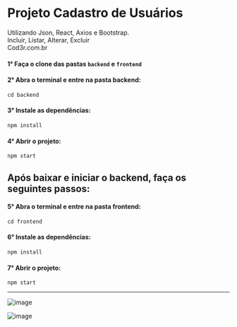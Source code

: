 # Projeto Cadastro de Usuários<br>
Utilizando Json, React, Axios e Bootstrap. <br> 
Incluir, Listar, Alterar, Excluir<br> 
Cod3r.com.br

#### 1° Faça o clone das pastas `backend` e `frontend`

#### 2° Abra o terminal e entre na pasta backend:
`cd backend`

#### 3° Instale as dependências: 
`npm install`

#### 4° Abrir o projeto:
`npm start`

## Após baixar e iniciar o backend, faça os seguintes passos:
#### 5° Abra o terminal e entre na pasta frontend:
`cd frontend`

#### 6° Instale as dependências:
`npm install`

#### 7° Abrir o projeto:
`npm start`

<hr />

![image](https://github.com/user-attachments/assets/aa80ce3c-ed51-4269-88da-d63d1e6afe42)


![image](https://github.com/user-attachments/assets/c2b793a8-dde8-4d1e-96ab-2512993784f4)


